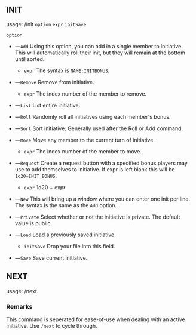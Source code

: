 ## INIT

usage: /init `option` `expr` `initSave`

`option`
 - —`Add` Using this option, you can add in a single member to initiative. This will automatically roll their init, but they will remain at the bottom until sorted.
   - `expr` The syntax is `NAME:INITBONUS`.
 
 - —`Remove` Remove from initiative.
   - `expr` The index number of the member to remove.
 
 - —`List` List entire initiative.
 
 - —`Roll` Randomly roll all initiatives using each member's bonus.
   
 - —`Sort` Sort initiative. Generally used after the Roll or Add command.
 
 - —`Move` Move any member to the current turn of initiative.
   - `expr` The index number of the member to move.
 
 - —`Request` Create a request button with a specified bonus players may use to add themselves to initiative. If expr is left blank this will be `1d20+INIT_BONUS`.
   - `expr` 1d20 + expr
 
 - —`New` This will bring up a window where you can enter one init per line. The syntax is the same as the `Add` option. 
 
 - —`Private` Select whether or not the initiative is private. The default value is public.
 
 - —`Load` Load a previously saved initiative.
   - `initSave` Drop your file into this field.
 
 - —`Save` Save current initiative.

## NEXT

usage: /next

### Remarks
This command is seperated for ease-of-use when dealing with an active initiative. Use `/next` to cycle through.
 
